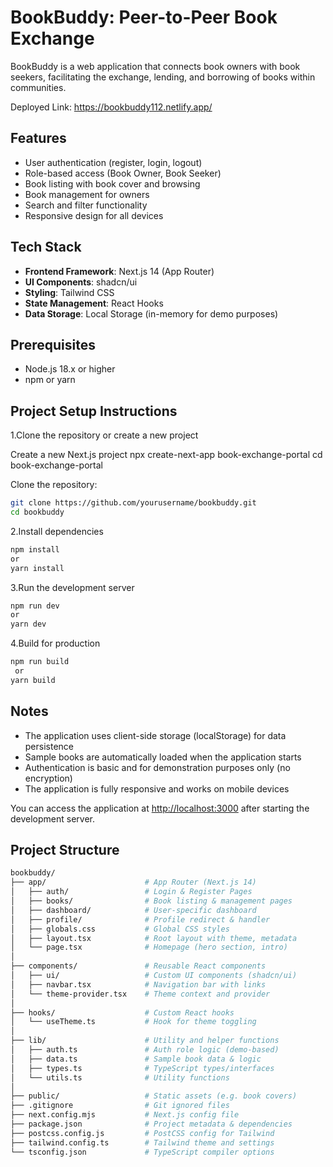 # BookBuddy: Peer-to-Peer Book Exchange

BookBuddy is a web application that connects book owners with book seekers, facilitating the exchange, lending, and borrowing of books within communities.

Deployed Link: https://bookbuddy112.netlify.app/


## Features

- User authentication (register, login, logout)
- Role-based access (Book Owner, Book Seeker)
- Book listing with book cover and browsing
- Book management for owners
- Search and filter functionality
- Responsive design for all devices

## Tech Stack

- **Frontend Framework**: Next.js 14 (App Router)
- **UI Components**: shadcn/ui
- **Styling**: Tailwind CSS
- **State Management**: React Hooks
- **Data Storage**: Local Storage (in-memory for demo purposes)

 Prerequisites
 ------
- Node.js 18.x or higher
- npm or yarn

Project Setup Instructions
------
1.Clone the repository or create a new project

 Create a new Next.js project
 npx create-next-app book-exchange-portal
 cd book-exchange-portal

 Clone the repository:
   ```bash
   git clone https://github.com/yourusername/bookbuddy.git
   cd bookbuddy
```

2.Install dependencies
  ```bash
npm install
 or
yarn install
```
3.Run the development server
  ```bash
npm run dev
 or
yarn dev
```
4.Build for production
```bash
npm run build
 or
yarn build
```

## Notes

- The application uses client-side storage (localStorage) for data persistence
- Sample books are automatically loaded when the application starts
- Authentication is basic and for demonstration purposes only (no encryption)
- The application is fully responsive and works on mobile devices

  
You can access the application at [http://localhost:3000](http://localhost:3000) after starting the development server.


Project Structure
---------

```bash
bookbuddy/
├── app/                      # App Router (Next.js 14)
│   ├── auth/                 # Login & Register Pages
│   ├── books/                # Book listing & management pages
│   ├── dashboard/            # User-specific dashboard
│   ├── profile/              # Profile redirect & handler
│   ├── globals.css           # Global CSS styles
│   ├── layout.tsx            # Root layout with theme, metadata
│   └── page.tsx              # Homepage (hero section, intro)
│
├── components/               # Reusable React components
│   ├── ui/                   # Custom UI components (shadcn/ui)
│   ├── navbar.tsx            # Navigation bar with links
│   └── theme-provider.tsx    # Theme context and provider
│
├── hooks/                    # Custom React hooks
│   └── useTheme.ts           # Hook for theme toggling
│
├── lib/                      # Utility and helper functions
│   ├── auth.ts               # Auth role logic (demo-based)
│   ├── data.ts               # Sample book data & logic
│   ├── types.ts              # TypeScript types/interfaces
│   └── utils.ts              # Utility functions
│
├── public/                   # Static assets (e.g. book covers)
├── .gitignore                # Git ignored files
├── next.config.mjs           # Next.js config file
├── package.json              # Project metadata & dependencies
├── postcss.config.js         # PostCSS config for Tailwind
├── tailwind.config.ts        # Tailwind theme and settings
└── tsconfig.json             # TypeScript compiler options










